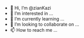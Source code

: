 - 👋 Hi, I’m @zianKazi
- 👀 I’m interested in ...
- 🌱 I’m currently learning ...
- 💞️ I’m looking to collaborate on ...
- 📫 How to reach me ...

<!---
zianKazi/zianKazi is a ✨ special ✨ repository because its `README.md` (this file) appears on your GitHub profile.
You can click the Preview link to take a look at your changes.
--->
